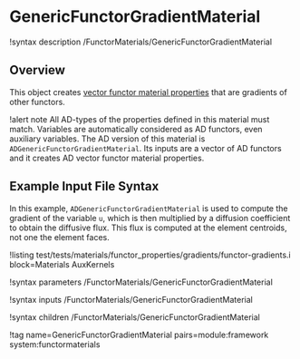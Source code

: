 # GenericFunctorGradientMaterial

!syntax description /FunctorMaterials/GenericFunctorGradientMaterial

## Overview

This object creates
[vector functor material properties](Materials/index.md#functor-props) that are gradients of
other functors.

!alert note
All AD-types of the properties defined in this material must match. Variables are automatically
considered as AD functors, even auxiliary variables. The AD version of this material is `ADGenericFunctorGradientMaterial`.
Its inputs are a vector of AD functors and it creates AD vector functor material properties.

## Example Input File Syntax

In this example, `ADGenericFunctorGradientMaterial` is used to compute the gradient of
the variable `u`, which is then multiplied by a diffusion coefficient to obtain the diffusive
flux. This flux is computed at the element centroids, not one the element faces.

!listing test/tests/materials/functor_properties/gradients/functor-gradients.i block=Materials AuxKernels

!syntax parameters /FunctorMaterials/GenericFunctorGradientMaterial

!syntax inputs /FunctorMaterials/GenericFunctorGradientMaterial

!syntax children /FunctorMaterials/GenericFunctorGradientMaterial

!tag name=GenericFunctorGradientMaterial pairs=module:framework system:functormaterials
